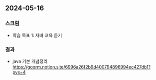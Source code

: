 ## 2024-05-16

### 스크럼
- 학습 목표 1: 자바 교육 듣기
  
### 결과
- java 기본 개념정리
https://goorm.notion.site/6996a26f2b9d400794896994ec427db1?pvs=4